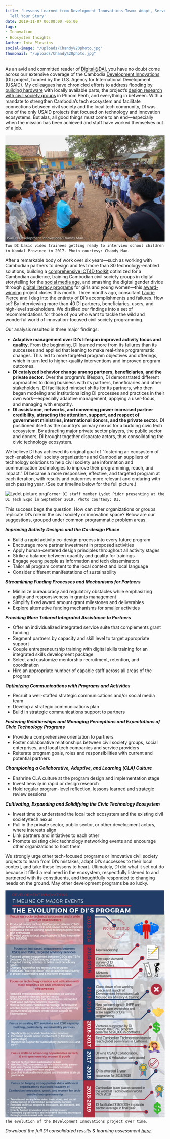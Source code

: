 ```yaml
---
title: 'Lessons Learned from Development Innovations Team: Adapt, Serve Users, and
  Tell Your Story'
date: 2019-11-07 06:00:00 -05:00
tags:
- Innovation
- Ecosystem Insights
Author: Inta Plostins
social-image: "/uploads/Chandy%20photo.jpg"
thumbnail: "/uploads/Chandy%20photo.jpg"
---
```


As an avid and committed reader of [Digital@DAI](https://dai-global-digital.com/), you have no doubt come across our extensive coverage of the Cambodia [Development Innovations](https://www.development-innovations.org/) (DI) project, funded by the U.S. Agency for International Development (USAID). My colleagues have chronicled efforts to address flooding by [building hardware](https://dai-global-digital.com/civil-society-the-hard-ware-way-maker-lab-experiences-in-cambodia.html) with locally available parts, the project’s [design research with civil society groups](https://dai-global-digital.com/cambodia-civil-society-facebook.html) in Phnom Penh, and everything in between. With a mandate to strengthen Cambodia’s tech ecosystem and facilitate connections between civil society and the local tech community, DI was one of the only USAID projects that focused on technology and innovation ecosystems. But alas, all good things must come to an end—especially when the mission has been achieved and staff have worked themselves out of a job.

<!--more-->

![Chandy photo.jpg](/uploads/Chandy%20photo.jpg)`Two DI basic video trainees getting ready to interview school children in Kandal Province in 2017. Photo courtesy: Chandy Mao.`

After a remarkable body of work over six years—such as working with Cambodian partners to design and test more than 80 technology-enabled solutions, building a [comprehensive ICT4D toolkit](https://www.development-innovations.org/ict4d-toolkit/) optimized for a Cambodian audience, training Cambodian civil society groups in digital storytelling for the [social media age](https://www.facebook.com/DevInnoKH/videos/447052192538864/), and smashing the digital gender divide through [digital literacy programs](https://www.phnompenhpost.com/lifestyle-creativity-innovation/tech-innovator-cambodian-girls-create-prize-winning-poetry-app) for girls and young women—this [award-winning](https://usaidlearninglab.org/library/learning-and-adapting-enables-civil-society-innovations-cambodia) project closes this month. Three months ago, consultant [Laurie Pierce](https://www.linkedin.com/in/laurie-pierce-4a16b0a5/) and I dug into the entirety of DI’s accomplishments and failures. How so? By interviewing more than 40 DI partners, beneficiaries, users, and high-level stakeholders. We distilled our findings into a set of recommendations for those of you who want to tackle the wild and wonderful world of innovation-focused civil society programming.

Our analysis resulted in three major findings:

* **Adaptive management over DI’s lifespan improved activity focus and quality.** From the beginning, DI learned more from its failures than its successes and applied that leaning to make real-time programmatic changes. This led to more targeted program objectives and offerings, which in turn led to higher-quality interventions and improved program outcomes.
* **DI catalyzed behavior change among partners, beneficiaries, and the private sector.** Over the program’s lifespan, DI demonstrated different approaches to doing business with its partners, beneficiaries and other stakeholders. DI facilitated mindset shifts for its partners, who then began modeling and institutionalizing DI processes and practices in their own work—especially adaptive management, applying a user-focus, and managing with empathy.
* **DI assistance, networks, and convening power increased partner credibility, attracting the attention, support, and respect of government ministries, international donors, and the private sector.** DI positioned itself as the country’s primary nexus for a budding civic tech ecosystem. By attracting major private sector players, the public sector and donors, DI brought together disparate actors, thus consolidating the civic technology ecosystem.

We believe DI has achieved its original goal of “fostering an ecosystem of tech-enabled civil society organizations and Cambodian suppliers of technology solutions to help civil society use information and communication technologies to improve their programming, reach, and impact.” DI became a more responsive, effective, and targeted program at each iteration, with results and outcomes more relevant and enduring with each passing year. (See our timeline below for the full picture.)

![Lydet picture.png](/uploads/Lydet%20picture.png)`Former DI staff member Lydet Pidor presenting at the DI Tech Expo in September 2019. Photo courtesy: DI.`

This success begs the question: How can other organizations or groups replicate DI’s role in the civil society or innovation space? Below are our suggestions, grouped under common programmatic problem areas.

***Improving Activity Designs and the Co-design Phase***

* Build a rapid activity co-design process into every future program
* Encourage more partner investment in proposed activities
* Apply human-centered design principles throughout all activity stages
* Strike a balance between quantity and quality for trainings
* Engage young people as information and tech disseminators
* Tailor all program content to the local context and local language
* Consider different manifestations of sustainability

***Streamlining Funding Processes and Mechanisms for Partners***

* Minimize bureaucracy and regulatory obstacles while emphasizing agility and responsiveness in grants management
* Simplify fixed award amount grant milestones and deliverables
* Explore alternative funding mechanisms for smaller activities

***Providing More Tailored Integrated Assistance to Partners***

* Offer an individualized integrated service suite that complements grant funding
* Segment partners by capacity and skill level to target appropriate support
* Couple entrepreneurship training with digital skills training for an integrated skills development package
* Select and customize mentorship recruitment, retention, and coordination
* Hire an appropriate number of capable staff across all areas of the program

***Optimizing Communications with Programs and Activities***

* Recruit a well-staffed strategic communications and/or social media team
* Develop a strategic communications plan
* Build in strategic communications support to partners

***Fostering Relationships and Managing Perceptions and Expectations of Civic Technology Programs***

* Provide a comprehensive orientation to partners
* Foster collaborative relationships between civil society groups, social enterprises, and local tech companies and service providers
* Reiterate program goals, roles and responsibilities with current and potential partners

***Championing a Collaborative, Adaptive, and Learning (CLA) Culture***

* Enshrine CLA culture at the program design and implementation stage
* Invest heavily in rapid or design research
* Hold regular program-level reflection, lessons learned and strategic review sessions

***Cultivating, Expanding and Solidifying the Civic Technology Ecosystem***

* Invest time to understand the local tech ecosystem and the existing civil society/tech nexus
* Pull in the private sector, public sector, or other development actors, where interests align
* Link partners and initiatives to each other
* Promote existing civic technology networking events and encourage other organizations to host them

We strongly urge other tech-focused programs or innovative civil society projects to learn from DI’s mistakes, adapt DI’s successes to their local context, and take these lessons to heart. Ultimately, DI did what it set out do because it filled a real need in the ecosystem, respectfully listened to and partnered with its constituents, and thoughtfully responded to changing needs on the ground. May other development programs be so lucky.

![DI timeline graphic.png](/uploads/DI%20timeline%20graphic.png)
`The evolution of the Development Innovations project over time.`

*Download the full DI consolidated results & learning assessment [here](https://www.development-innovations.org/wp-content/uploads/2019/11/DI-Consolidated-Results-and-Learning-Assessment-Report-2019-Final.pdf).*